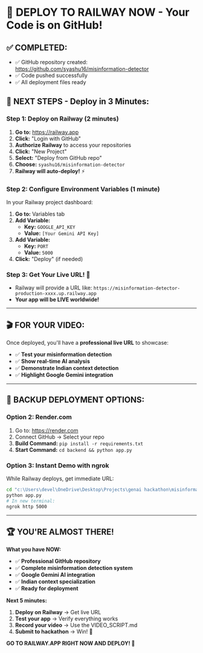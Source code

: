 # 🚀 **DEPLOY TO RAILWAY NOW** - Your Code is on GitHub!

## ✅ **COMPLETED:**
- ✅ GitHub repository created: https://github.com/syashu16/misinformation-detector
- ✅ Code pushed successfully
- ✅ All deployment files ready

## 🎯 **NEXT STEPS - Deploy in 3 Minutes:**

### **Step 1: Deploy on Railway (2 minutes)**
1. **Go to:** https://railway.app
2. **Click:** "Login with GitHub" 
3. **Authorize Railway** to access your repositories
4. **Click:** "New Project"
5. **Select:** "Deploy from GitHub repo"
6. **Choose:** `syashu16/misinformation-detector`
7. **Railway will auto-deploy!** ⚡

### **Step 2: Configure Environment Variables (1 minute)**
In your Railway project dashboard:
1. **Go to:** Variables tab
2. **Add Variable:** 
   - **Key:** `GOOGLE_API_KEY`
   - **Value:** `[Your Gemini API Key]`
3. **Add Variable:**
   - **Key:** `PORT` 
   - **Value:** `5000`
4. **Click:** "Deploy" (if needed)

### **Step 3: Get Your Live URL! 🎉**
- Railway will provide a URL like: 
  `https://misinformation-detector-production-xxxx.up.railway.app`
- **Your app will be LIVE worldwide!**

---

## 🎬 **FOR YOUR VIDEO:**

Once deployed, you'll have a **professional live URL** to showcase:
- ✅ **Test your misinformation detection**
- ✅ **Show real-time AI analysis**
- ✅ **Demonstrate Indian context detection**
- ✅ **Highlight Google Gemini integration**

---

## 🚨 **BACKUP DEPLOYMENT OPTIONS:**

### **Option 2: Render.com**
1. Go to: https://render.com
2. Connect GitHub → Select your repo
3. **Build Command:** `pip install -r requirements.txt`
4. **Start Command:** `cd backend && python app.py`

### **Option 3: Instant Demo with ngrok**
While Railway deploys, get immediate URL:
```bash
cd "c:\Users\devel\OneDrive\Desktop\Projects\genai hackathon\misinformation-detector\backend"
python app.py
# In new terminal:
ngrok http 5000
```

---

## 🏆 **YOU'RE ALMOST THERE!**

**What you have NOW:**
- ✅ **Professional GitHub repository**
- ✅ **Complete misinformation detection system**
- ✅ **Google Gemini AI integration**
- ✅ **Indian context specialization**
- ✅ **Ready for deployment**

**Next 5 minutes:**
1. **Deploy on Railway** → Get live URL
2. **Test your app** → Verify everything works
3. **Record your video** → Use the VIDEO_SCRIPT.md
4. **Submit to hackathon** → Win! 🥇

**GO TO RAILWAY.APP RIGHT NOW AND DEPLOY! 🚀**
